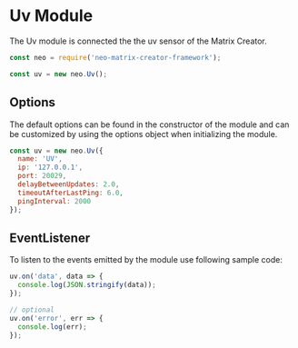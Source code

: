 # Uv Module

The Uv module is connected the the uv sensor of the Matrix Creator.

```javascript
const neo = require('neo-matrix-creator-framework');

const uv = new neo.Uv();
```



## Options

The default options can be found in the constructor of the module and can be customized by using the options object when initializing the module.

```javascript
const uv = new neo.Uv({
  name: 'UV',
  ip: '127.0.0.1',
  port: 20029,
  delayBetweenUpdates: 2.0,
  timeoutAfterLastPing: 6.0,
  pingInterval: 2000
});
```



## EventListener

To listen to the events emitted by the module use following sample code:

```javascript
uv.on('data', data => {
  console.log(JSON.stringify(data));
});

// optional
uv.on('error', err => {
  console.log(err);
});
```
